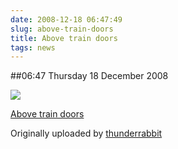 ```yaml
---
date: 2008-12-18 06:47:49
slug: above-train-doors
title: Above train doors
tags: news
---
```


##06:47 Thursday 18 December 2008





[![](http://farm4.static.flickr.com/3082/3116065897_d76b5827b8.jpg)](http://www.flickr.com/photos/thunderrabbit/3116065897/)
  


[Above train doors](http://www.flickr.com/photos/thunderrabbit/3116065897/)
  

Originally uploaded by [thunderrabbit](http://www.flickr.com/people/thunderrabbit/)





  

